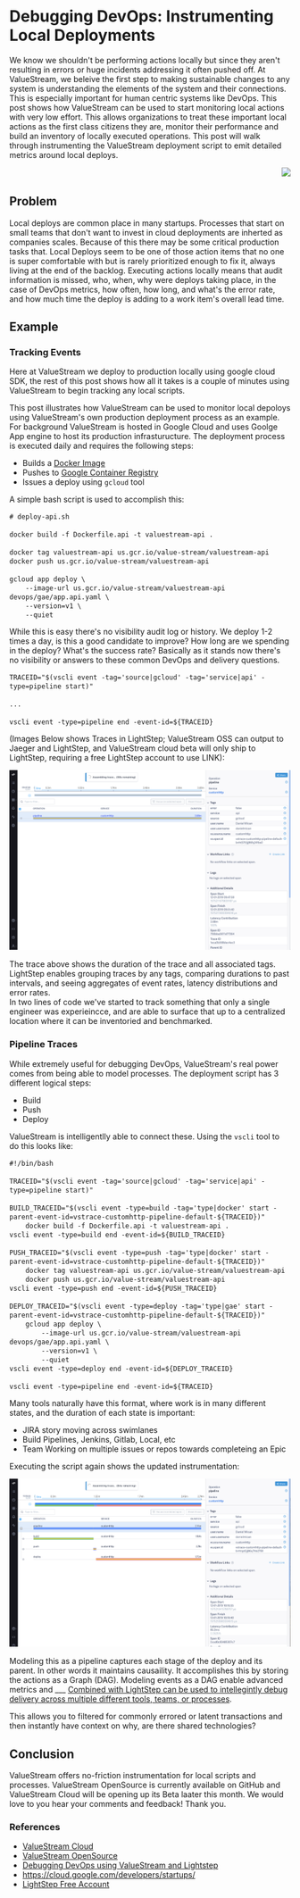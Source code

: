 # Debugging DevOps: Instrumenting Local Deployments

We know we shouldn't be performing actions locally but since they aren't resulting in errors or huge incidents addressing it often pushed off.  At ValueStream, we beleive the first step to making sustainable changes to any system is understanding the elements of the system and their connections.  This is especially important for human centric systems like DevOps.  This post shows how ValueStream can be used to start monitoring local actions with very low effort.  This allows organizations to treat these important local actions as the first class citizens they are, monitor their performance and build an inventory of locally executed operations.  This post will walk through instrumenting the ValueStream deployment script to emit detailed metrics around local deploys.

<p align="right" width="300">
  <img src="static/build_pipeline_handrawn.png">
</p>


## Problem

Local deploys are common place in many startups.  Processes that start on small teams that don't want to invest in cloud deployments are inherted as companies scales.  Because of this there may be some critical production tasks that.  Local Deploys seem to be one of those action items that no one is super comfortable with but is rarely prioritized enough to fix it,  always living at the end of the backlog.  Executing actions locally means that audit information is missed, who, when, why were deploys taking place, in the case of DevOps metrics, how often, how long, and what's the error rate, and how much time the deploy is adding to a work item's overall lead time.

## Example

### Tracking Events

Here at ValueStream we deploy to production locally using google cloud SDK, the rest of this post shows how all it takes is a couple of minutes using ValueStream to begin tracking any local scripts.

This post illustrates how ValueStream can be used to monitor local depoloys using ValueStream's own production deployment process as an example.  For background ValueStream is hosted in Google Cloud and uses Goolge App engine to host its production infrasturucture.  The deployment process is executed daily and requires the following steps:

- Builds a [Docker Image](https://docs.docker.com/v17.09/engine/userguide/storagedriver/imagesandcontainers/#images-and-layers)
- Pushes to [Google Container Registry](https://cloud.google.com/container-registry/)
- Issues a deploy using `gcloud` tool

A simple bash script is used to accomplish this:

```
# deploy-api.sh

docker build -f Dockerfile.api -t valuestream-api .

docker tag valuestream-api us.gcr.io/value-stream/valuestream-api
docker push us.gcr.io/value-stream/valuestream-api

gcloud app deploy \
    --image-url us.gcr.io/value-stream/valuestream-api devops/gae/app.api.yaml \
    --version=v1 \
    --quiet
```

While this is easy there's no visibility audit log or history.  We deploy 1-2 times a day, is this a good candidate to improve? How long are we spending in the deploy? What's the success rate? Basically as it stands now there's no visibility or answers to these common DevOps and delivery questions.

```
TRACEID="$(vscli event -tag='source|gcloud' -tag='service|api' -type=pipeline start)"

...

vscli event -type=pipeline end -event-id=${TRACEID}
```

(Images Below shows Traces in LightStep; ValueStream OSS can output to Jaeger and LightStep, and ValueStream cloud beta will only ship to LightStep, requiring a free LightStep account to use LINK):

<p align="center">
  <img src="static/pipeline_execution_trace.png">
</p>

The trace above shows the duration of the trace and all associated tags.  LightStep enables grouping traces by any tags, comparing durations to past intervals, and seeing aggregates of event rates, latency distributions and error rates.  
In two lines of code we've started to track something that only a single engineer was experieincce, and are able to surface that up to a centralized location where it can be inventoried and benchmarked. 

### Pipeline Traces

While extremely useful for debugging DevOps, ValueStream's real power comes from being able to model processes.  The deployment script has 3 different logical steps:
- Build 
- Push
- Deploy

ValueStream is intelligentlly able to connect these.  Using the `vscli` tool to do this looks like:

```
#!/bin/bash

TRACEID="$(vscli event -tag='source|gcloud' -tag='service|api' -type=pipeline start)"

BUILD_TRACEID="$(vscli event -type=build -tag='type|docker' start -parent-event-id=vstrace-customhttp-pipeline-default-${TRACEID})"
    docker build -f Dockerfile.api -t valuestream-api .
vscli event -type=build end -event-id=${BUILD_TRACEID}

PUSH_TRACEID="$(vscli event -type=push -tag='type|docker' start -parent-event-id=vstrace-customhttp-pipeline-default-${TRACEID})"
    docker tag valuestream-api us.gcr.io/value-stream/valuestream-api
    docker push us.gcr.io/value-stream/valuestream-api
vscli event -type=push end -event-id=${PUSH_TRACEID}

DEPLOY_TRACEID="$(vscli event -type=deploy -tag='type|gae' start -parent-event-id=vstrace-customhttp-pipeline-default-${TRACEID})"
    gcloud app deploy \
        --image-url us.gcr.io/value-stream/valuestream-api devops/gae/app.api.yaml \
        --version=v1 \
        --quiet
vscli event -type=deploy end -event-id=${DEPLOY_TRACEID}

vscli event -type=pipeline end -event-id=${TRACEID}
```

Many tools naturally have this format, where work is in many different states, and the duration of each state is important:

- JIRA story moving across swimlanes
- Build Pipelines, Jenkins, Gitlab, Local, etc
- Team Working on multiple issues or repos towards completeing an Epic 

Executing the script again shows the updated instrumentation:

<p align="center">
  <img src="static/vs_gae_local_pipeline.png">
</p>

Modeling this as a pipeline captures each stage of the deploy and its parent.  In other words it maintains causaility.  It accomplishes this by storing the actions as a Graph (DAG).  Modeling events as a DAG enable advanced metrics and ___
[Combined with LightStep can be used to intellegintly debug delivery across multiple different tools, teams, or processes](https://medium.com/valuestream-by-operational-analytics-inc/debugging-devops-using-valuestream-and-lightstep-e1f8e07f4eab).

This allows you to filtered for commonly errored or latent transactions and then instantly have context on why, are there shared technologies?

## Conclusion

ValueStream offers no-friction instrumentation for local scripts and processes.  ValueStream OpenSource is currently available on GitHub and ValueStream Cloud will be opening up its Beta laater this month.  We would love to you hear your comments and feedback! Thank you.

### References
- [ValueStream Cloud](https://www.value-stream.net/home)
- [ValueStream OpenSource](https://github.com/ImpactInsights/valuestream)
- [Debugging DevOps using ValueStream and Lightstep](https://medium.com/valuestream-by-operational-analytics-inc/debugging-devops-using-valuestream-and-lightstep-e1f8e07f4eab)
- https://cloud.google.com/developers/startups/
- [LightStep Free Account](https://lightstep.com/pricing/)


